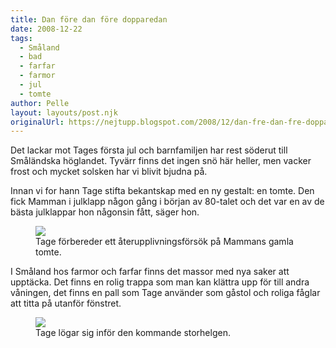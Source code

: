 ```yaml
---
title: Dan före dan före dopparedan
date: 2008-12-22
tags: 
  - Småland
  - bad
  - farfar
  - farmor
  - jul
  - tomte	
author: Pelle
layout: layouts/post.njk
originalUrl: https://nejtupp.blogspot.com/2008/12/dan-fre-dan-fre-dopparedan.html
---
```


Det lackar mot Tages första jul och barnfamiljen har rest söderut till Småländska höglandet. Tyvärr finns det ingen snö här heller, men vacker frost och mycket solsken har vi blivit bjudna på.

Innan vi for hann Tage stifta bekantskap med en ny gestalt: en tomte. Den fick Mamman i julklapp någon gång i början av 80-talet och det var en av de bästa julklappar hon någonsin fått, säger hon.<br>

<figure>
  <img src="../../../img/2008/12/_MG_9743_1024pix.jpg"> 
  <figcaption>Tage förbereder ett återupplivningsförsök på Mammans gamla tomte.</figcaption>
</figure>

I Småland hos farmor och farfar finns det massor med nya saker att upptäcka. Det finns en rolig trappa som man kan klättra upp för till andra våningen, det finns en pall som Tage använder som gåstol och roliga fåglar att titta på utanför fönstret.


<figure>
  <img src="../../../img/2008/12/_MG_9790_1024pix.jpg">
  <figcaption>Tage lögar sig inför den kommande storhelgen.</figcaption>
</figure>